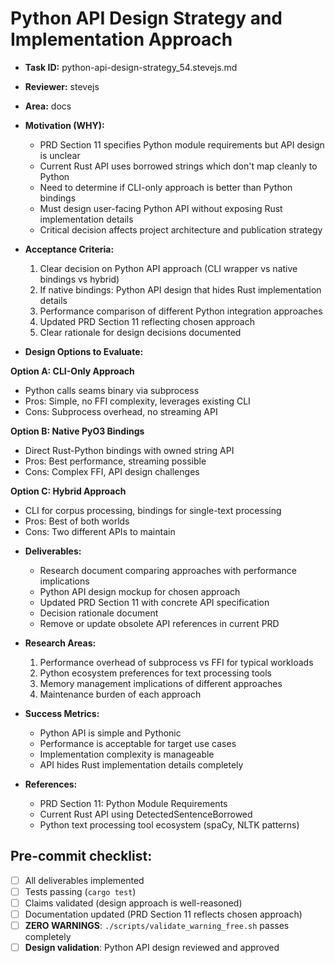 # Python API Design Strategy and Implementation Approach

* **Task ID:** python-api-design-strategy_54.stevejs.md
* **Reviewer:** stevejs
* **Area:** docs
* **Motivation (WHY):**
  - PRD Section 11 specifies Python module requirements but API design is unclear
  - Current Rust API uses borrowed strings which don't map cleanly to Python
  - Need to determine if CLI-only approach is better than Python bindings
  - Must design user-facing Python API without exposing Rust implementation details
  - Critical decision affects project architecture and publication strategy

* **Acceptance Criteria:**
  1. Clear decision on Python API approach (CLI wrapper vs native bindings vs hybrid)
  2. If native bindings: Python API design that hides Rust implementation details
  3. Performance comparison of different Python integration approaches
  4. Updated PRD Section 11 reflecting chosen approach
  5. Clear rationale for design decisions documented

* **Design Options to Evaluate:**

**Option A: CLI-Only Approach**
- Python calls seams binary via subprocess
- Pros: Simple, no FFI complexity, leverages existing CLI
- Cons: Subprocess overhead, no streaming API

**Option B: Native PyO3 Bindings**
- Direct Rust-Python bindings with owned string API
- Pros: Best performance, streaming possible
- Cons: Complex FFI, API design challenges

**Option C: Hybrid Approach**
- CLI for corpus processing, bindings for single-text processing
- Pros: Best of both worlds
- Cons: Two different APIs to maintain

* **Deliverables:**
  - Research document comparing approaches with performance implications
  - Python API design mockup for chosen approach
  - Updated PRD Section 11 with concrete API specification
  - Decision rationale document
  - Remove or update obsolete API references in current PRD

* **Research Areas:**
  1. Performance overhead of subprocess vs FFI for typical workloads
  2. Python ecosystem preferences for text processing tools
  3. Memory management implications of different approaches
  4. Maintenance burden of each approach

* **Success Metrics:**
  - Python API is simple and Pythonic
  - Performance is acceptable for target use cases
  - Implementation complexity is manageable
  - API hides Rust implementation details completely

* **References:**
  - PRD Section 11: Python Module Requirements
  - Current Rust API using DetectedSentenceBorrowed
  - Python text processing tool ecosystem (spaCy, NLTK patterns)

## Pre-commit checklist:
- [ ] All deliverables implemented
- [ ] Tests passing (`cargo test`)
- [ ] Claims validated (design approach is well-reasoned)
- [ ] Documentation updated (PRD Section 11 reflects chosen approach)
- [ ] **ZERO WARNINGS**: `./scripts/validate_warning_free.sh` passes completely
- [ ] **Design validation**: Python API design reviewed and approved